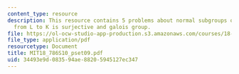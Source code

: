 ```yaml
---
content_type: resource
description: This resource contains 5 problems about normal subgroups of G, the norm
  from L to K is surjective and galois group.
file: https://ol-ocw-studio-app-production.s3.amazonaws.com/courses/18-786-topics-in-algebraic-number-theory-spring-2010/34493e9d083594ae88205945127ec347_MIT18_786S10_pset09.pdf
file_type: application/pdf
resourcetype: Document
title: MIT18_786S10_pset09.pdf
uid: 34493e9d-0835-94ae-8820-5945127ec347
---
```

